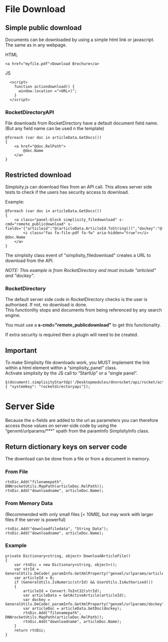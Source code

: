 ﻿# File Download

## Simple public download
Documents can be downloaded by using a simple html link or javascript.  The same as in any webpage.

HTML
```
<a href="myfile.pdf">Download Brochure</a>
```
JS
```
  <script>
    function actiondownload() {
      window.location ="<URL>)";
    }
  </script>
```

### RocketDirectoryAPI
File downloads from RocketDirectory have a default document field name.  (But any field name can be used n the template)  
```
@foreach (var doc in articleData.GetDocs())
{
    <a href="@doc.RelPath">
        @doc.Name
    </a>
}
```
## Restricted download
Simplsity.js can download files from an API call.  This allows server side tests to check if the users has security access to download.

Example:
```
@foreach (var doc in articleData.GetDocs())
{
    <a class="panel-block simplisity_filedownload" s-cmd="remote_publicdownload" s-fields='{"articleid":"@(articleData.ArticleId.ToString())","dockey":"@(doc.DocKey)"}'>
        <i class="fas fa-file-pdf fa-fw" aria-hidden="true"></i> @doc.Name
    </a>
}
```

The simplsity class event of "simplisity_filedownload" creates a URL to download from the API.

*NOTE: This example is from RocketDirectory and must include "articleid" and "dockey".*

### RocketDirectory

The default server side code in RocketDirectory checks is the user is authorised.  If not, no download is done.  
This functionlity stops and documents from being referenced by any search engine.

You must use a **s-cmd="remote_publicdownload"** to get this functionality.

If extra security is required then a plugin will need to be created.

## Important
To make Simplisity file downloads work, you MUST implement the link within a html element within a “simplisity_panel” class.  
Activate simplisity by the JS call to “StartUp” or a “single panel”.
```
$(document).simplisityStartUp('/Desktopmodules/dnnrocket/api/rocket/action', { "systemkey": "rocketdirectoryapi"});
```
# Server Side
Because the s-fields are added to the url as parameters you can therefore access those values on server-side code by using the “genxml/urlparams/***” xpath from the paramInfo SimplsityInfo class.  

## Return dictionary keys on server code

The download can be done from a file or from a document in memory.

### From File
```
rtnDic.Add("filenamepath", DNNrocketUtils.MapPath(articleDoc.RelPath));  
rtnDic.Add("downloadname", articleDoc.Name);
```

### From Memory Data
(Recommended with only small files [< 10MB], but may work with larger files if the server is powerful)  
```
rtnDic.Add("downloadfiledata", "String Data");
rtnDic.Add("downloadname", articleDoc.Name);
```
### Example
```
private Dictionary<string, object> DownloadArticleFile()
{
    var rtnDic = new Dictionary<string, object>();
    var strId = GeneralUtils.DeCode(_paramInfo.GetXmlProperty("genxml/urlparams/articleid"));
    var articleId = 0;
    if (GeneralUtils.IsNumeric(strId) && UserUtils.IsAuthorised())
    {
        articleId = Convert.ToInt32(strId);
        var articleData = GetActiveArticle(articleId);
        var dockey = GeneralUtils.DeCode(_paramInfo.GetXmlProperty("genxml/urlparams/dockey"));
        var articleDoc = articleData.GetDoc(dockey);
        rtnDic.Add("filenamepath", DNNrocketUtils.MapPath(articleDoc.RelPath));
        rtnDic.Add("downloadname", articleDoc.Name);
    }
    return rtnDic;
}
```

